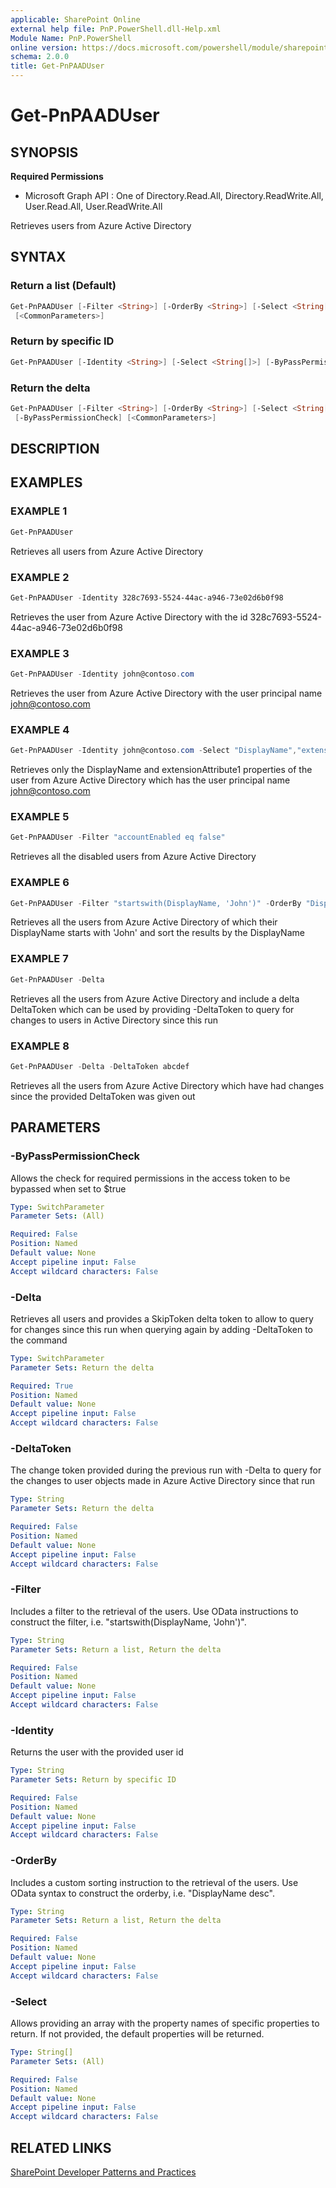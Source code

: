 ```yaml
---
applicable: SharePoint Online
external help file: PnP.PowerShell.dll-Help.xml
Module Name: PnP.PowerShell
online version: https://docs.microsoft.com/powershell/module/sharepoint-pnp/get-pnpaaduser
schema: 2.0.0
title: Get-PnPAADUser
---
```


# Get-PnPAADUser

## SYNOPSIS

**Required Permissions**

  * Microsoft Graph API : One of Directory.Read.All, Directory.ReadWrite.All, User.Read.All, User.ReadWrite.All

Retrieves users from Azure Active Directory

## SYNTAX

### Return a list (Default)
```powershell
Get-PnPAADUser [-Filter <String>] [-OrderBy <String>] [-Select <String[]>] [-ByPassPermissionCheck]
 [<CommonParameters>]
```

### Return by specific ID
```powershell
Get-PnPAADUser [-Identity <String>] [-Select <String[]>] [-ByPassPermissionCheck] [<CommonParameters>]
```

### Return the delta
```powershell
Get-PnPAADUser [-Filter <String>] [-OrderBy <String>] [-Select <String[]>] [-Delta] [-DeltaToken <String>]
 [-ByPassPermissionCheck] [<CommonParameters>]
```

## DESCRIPTION

## EXAMPLES

### EXAMPLE 1
```powershell
Get-PnPAADUser
```

Retrieves all users from Azure Active Directory

### EXAMPLE 2
```powershell
Get-PnPAADUser -Identity 328c7693-5524-44ac-a946-73e02d6b0f98
```

Retrieves the user from Azure Active Directory with the id 328c7693-5524-44ac-a946-73e02d6b0f98

### EXAMPLE 3
```powershell
Get-PnPAADUser -Identity john@contoso.com
```

Retrieves the user from Azure Active Directory with the user principal name john@contoso.com

### EXAMPLE 4
```powershell
Get-PnPAADUser -Identity john@contoso.com -Select "DisplayName","extension_3721d05137db455ad81aa442e3c2d4f9_extensionAttribute1"
```

Retrieves only the DisplayName and extensionAttribute1 properties of the user from Azure Active Directory which has the user principal name john@contoso.com

### EXAMPLE 5
```powershell
Get-PnPAADUser -Filter "accountEnabled eq false"
```

Retrieves all the disabled users from Azure Active Directory

### EXAMPLE 6
```powershell
Get-PnPAADUser -Filter "startswith(DisplayName, 'John')" -OrderBy "DisplayName"
```

Retrieves all the users from Azure Active Directory of which their DisplayName starts with 'John' and sort the results by the DisplayName

### EXAMPLE 7
```powershell
Get-PnPAADUser -Delta
```

Retrieves all the users from Azure Active Directory and include a delta DeltaToken which can be used by providing -DeltaToken <token> to query for changes to users in Active Directory since this run

### EXAMPLE 8
```powershell
Get-PnPAADUser -Delta -DeltaToken abcdef
```

Retrieves all the users from Azure Active Directory which have had changes since the provided DeltaToken was given out

## PARAMETERS

### -ByPassPermissionCheck
Allows the check for required permissions in the access token to be bypassed when set to $true

```yaml
Type: SwitchParameter
Parameter Sets: (All)

Required: False
Position: Named
Default value: None
Accept pipeline input: False
Accept wildcard characters: False
```

### -Delta
Retrieves all users and provides a SkipToken delta token to allow to query for changes since this run when querying again by adding -DeltaToken to the command

```yaml
Type: SwitchParameter
Parameter Sets: Return the delta

Required: True
Position: Named
Default value: None
Accept pipeline input: False
Accept wildcard characters: False
```

### -DeltaToken
The change token provided during the previous run with -Delta to query for the changes to user objects made in Azure Active Directory since that run

```yaml
Type: String
Parameter Sets: Return the delta

Required: False
Position: Named
Default value: None
Accept pipeline input: False
Accept wildcard characters: False
```

### -Filter
Includes a filter to the retrieval of the users. Use OData instructions to construct the filter, i.e. "startswith(DisplayName, 'John')".

```yaml
Type: String
Parameter Sets: Return a list, Return the delta

Required: False
Position: Named
Default value: None
Accept pipeline input: False
Accept wildcard characters: False
```

### -Identity
Returns the user with the provided user id

```yaml
Type: String
Parameter Sets: Return by specific ID

Required: False
Position: Named
Default value: None
Accept pipeline input: False
Accept wildcard characters: False
```

### -OrderBy
Includes a custom sorting instruction to the retrieval of the users. Use OData syntax to construct the orderby, i.e. "DisplayName desc".

```yaml
Type: String
Parameter Sets: Return a list, Return the delta

Required: False
Position: Named
Default value: None
Accept pipeline input: False
Accept wildcard characters: False
```

### -Select
Allows providing an array with the property names of specific properties to return. If not provided, the default properties will be returned.

```yaml
Type: String[]
Parameter Sets: (All)

Required: False
Position: Named
Default value: None
Accept pipeline input: False
Accept wildcard characters: False
```

## RELATED LINKS

[SharePoint Developer Patterns and Practices](https://aka.ms/sppnp)